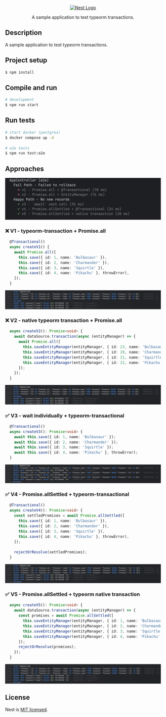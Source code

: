 <p align="center">
  <a href="http://nestjs.com/" target="blank"><img src="https://nestjs.com/img/logo-small.svg" width="120" alt="Nest Logo" /></a>
</p>

[circleci-image]: https://img.shields.io/circleci/build/github/nestjs/nest/master?token=abc123def456
[circleci-url]: https://circleci.com/gh/nestjs/nest

  <p align="center">A sample application to test typeorm transactions.</p><p align="center">

## Description

A sample application to test typeorm transactions.

## Project setup

```bash
$ npm install
```

## Compile and run

```bash
# development
$ npm run start
```

## Run tests

```bash
# start docker (postgres)
$ docker compose up -d

# e2e tests
$ npm run test:e2e
```

## Approaches

![All tests](./img/tests.png)


### ❌ V1 - typeorm-transaction + Promise.all
```ts
  @Transactional()
  async createV1() {
    await Promise.all([
      this.save({ id: 1, name: 'Bulbasaur' }),
      this.save({ id: 2, name: 'Charmander' }),
      this.save({ id: 3, name: 'Squirtle' }),
      this.save({ id: 4, name: 'Pikachu' }, throwError),
    ]);
  }
```

![SQL trace](./img/v1.png)

### ❌ V2 - native typeorm transaction + Promise.all
```ts
  async createV2(): Promise<void> {
    await dataSource.transaction(async (entityManager) => {
      await Promise.all([
        this.saveEntityManager(entityManager, { id: 23, name: 'Bulbasaur' }, throwError),
        this.saveEntityManager(entityManager, { id: 20, name: 'Charmander' }),
        this.saveEntityManager(entityManager, { id: 21, name: 'Squirtle' }),
        this.saveEntityManager(entityManager, { id: 22, name: 'Pikachu' }),
      ]);
    });
  }
```

![SQL trace](./img/v2.png)

### ✅ V3 - wait individually + typeorm-transactional
```ts
  @Transactional()
  async createV3(): Promise<void> {
    await this.save({ id: 1, name: 'Bulbasaur' });
    await this.save({ id: 2, name: 'Charmander' });
    await this.save({ id: 3, name: 'Squirtle' });
    await this.save({ id: 4, name: 'Pikachu' }, throwError);
  }
```

![SQL trace](./img/v3.png)

### ✅ V4 - Promise.allSettled + typeorm-transactional
```ts
  @Transactional()
  async createV4(): Promise<void> {
    const settledPromises = await Promise.allSettled([
      this.save({ id: 1, name: 'Bulbasaur' }),
      this.save({ id: 2, name: 'Charmander' }),
      this.save({ id: 3, name: 'Squirtle' }),
      this.save({ id: 4, name: 'Pikachu' }, throwError),
    ]);

    rejectOrResolve(settledPromises);
  }
```

![SQL trace](./img/v4.png)

### ✅ V5 - Promise.allSettled + typeorm native transaction
```ts
  async createV5(): Promise<void> {
    await dataSource.transaction(async (entityManager) => {
      const promises = await Promise.allSettled([
        this.saveEntityManager(entityManager, { id: 1, name: 'Bulbasaur' }),
        this.saveEntityManager(entityManager, { id: 2, name: 'Charmander' }),
        this.saveEntityManager(entityManager, { id: 3, name: 'Squirtle' }),
        this.saveEntityManager(entityManager, { id: 4, name: 'Pikachu' }, throwError),
      ]);
      rejectOrResolve(promises);
    });
  }
```

![SQL trace](./img/v5.png)

## License

Nest is [MIT licensed](https://github.com/nestjs/nest/blob/master/LICENSE).
